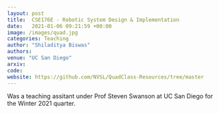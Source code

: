 ```yaml
---
layout: post
title:  CSE176E - Robotic System Design & Implementation
date:   2021-01-06 09:21:59 +00:00
image: /images/quad.jpg
categories: Teaching
author: "Shiladitya Biswas"
authors:
venue: "UC San Diego"
arxiv: 
code: 
website: https://github.com/NVSL/QuadClass-Resources/tree/master
---
```


Was a teaching assitant under Prof Steven Swanson at UC San Diego for the Winter 2021 quarter.
